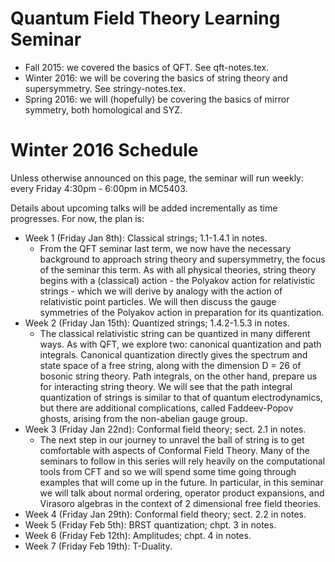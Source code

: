 # Quantum Field Theory Learning Seminar

* Fall 2015: we covered the basics of QFT. See qft-notes.tex.
* Winter 2016: we will be covering the basics of string theory and
  supersymmetry. See stringy-notes.tex.
* Spring 2016: we will (hopefully) be covering the basics of mirror
  symmetry, both homological and SYZ.

# Winter 2016 Schedule

Unless otherwise announced on this page, the seminar will run weekly:
every Friday 4:30pm - 6:00pm in MC5403.

Details about upcoming talks will be added incrementally as time
progresses. For now, the plan is:
* Week 1 (Friday Jan 8th): Classical strings; 1.1-1.4.1 in notes.
  - From the QFT seminar last term, we now have the necessary
    background to approach string theory and supersymmetry, the focus
    of the seminar this term. As with all physical theories, string
    theory begins with a (classical) action - the Polyakov action for
    relativistic strings - which we will derive by analogy with the
    action of relativistic point particles. We will then discuss the
    gauge symmetries of the Polyakov action in preparation for its
    quantization.
* Week 2 (Friday Jan 15th): Quantized strings; 1.4.2-1.5.3 in notes.
  - The classical relativistic string can be quantized in many
    different ways. As with QFT, we explore two: canonical
    quantization and path integrals. Canonical quantization directly
    gives the spectrum and state space of a free string, along with
    the dimension D = 26 of bosonic string theory. Path integrals, on
    the other hand, prepare us for interacting string theory. We will
    see that the path integral quantization of strings is similar to
    that of quantum electrodynamics, but there are additional
    complications, called Faddeev-Popov ghosts, arising from the
    non-abelian gauge group.
* Week 3 (Friday Jan 22nd): Conformal field theory; sect. 2.1 in notes.
  - The next step in our journey to unravel the ball of string is to
    get comfortable with aspects of Conformal Field Theory. Many of
    the seminars to follow in this series will rely heavily on the
    computational tools from CFT and so we will spend some time going
    through examples that will come up in the future. In particular,
    in this seminar we will talk about normal ordering, operator
    product expansions, and Virasoro algebras in the context of 2
    dimensional free field theories.
* Week 4 (Friday Jan 29th): Conformal field theory; sect. 2.2 in notes.
* Week 5 (Friday Feb 5th): BRST quantization; chpt. 3 in notes.
* Week 6 (Friday Feb 12th): Amplitudes; chpt. 4 in notes.
* Week 7 (Friday Feb 19th): T-Duality.
